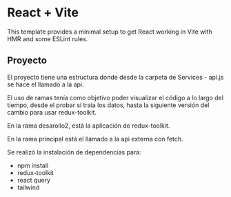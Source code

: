 # React + Vite

This template provides a minimal setup to get React working in Vite with HMR and some ESLint rules.



## Proyecto

El proyecto tiene una estructura donde desde la carpeta de Services - api.js se hace el llamado a la api. 

El uso de ramas tenía como objetivo poder visualizar el código a lo largo del tiempo, desde el probar si traía los datos, hasta la siguiente versión del cambio para usar redux-toolkit.

En la rama desarollo2, está la aplicación de redux-toolkit.

En la rama principal está el llamado a la api externa con fetch.

Se realizó la instalación de dependencias para:
- npm install
- redux-toolkit
- react query
- tailwind




